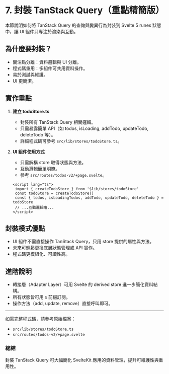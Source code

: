 # 7. 封裝 TanStack Query（重點精簡版）

本節說明如何將 TanStack Query 的查詢與變異行為封裝到 Svelte 5 runes 狀態中，讓 UI 組件只專注於渲染與互動。

## 為什麼要封裝？

- 關注點分離：資料邏輯與 UI 分離。
- 程式碼重用：多組件可共用資料操作。
- 易於測試與維護。
- UI 更簡潔。

## 實作重點

1. **建立 todoStore.ts**
   - 封裝所有 TanStack Query 相關邏輯。
   - 只需暴露簡單 API（如 todos, isLoading, addTodo, updateTodo, deleteTodo 等）。
   - 詳細程式碼可參考 `src/lib/stores/todoStore.ts`。

2. **UI 組件使用方式**
   - 只需解構 store 取得狀態與方法。
   - 互動邏輯簡單明瞭。
   - 參考 `src/routes/todos-v2/+page.svelte`。

   ```svelte
   <script lang="ts">
   	import { createTodoStore } from '$lib/stores/todoStore'
   	const todoStore = createTodoStore()
   	const { todos, isLoadingTodos, addTodo, updateTodo, deleteTodo } = todoStore
   	// ...互動邏輯略...
   </script>
   ```

## 封裝模式優點

- UI 組件不需直接操作 TanStack Query，只用 store 提供的屬性與方法。
- 未來可輕鬆更換底層狀態管理或 API 實作。
- 程式碼更模組化、可讀性高。

## 進階說明

- 轉接層（Adapter Layer）可用 Svelte 的 derived store 進一步簡化資料結構。
- 所有狀態皆可用 `$` 前綴訂閱。
- 操作方法（add, update, remove）直接呼叫即可。

---

如需完整程式碼，請參考原始檔案：

- `src/lib/stores/todoStore.ts`
- `src/routes/todos-v2/+page.svelte`

### 總結

封裝 TanStack Query 可大幅簡化 SvelteKit 應用的資料管理，提升可維護性與重用性。
